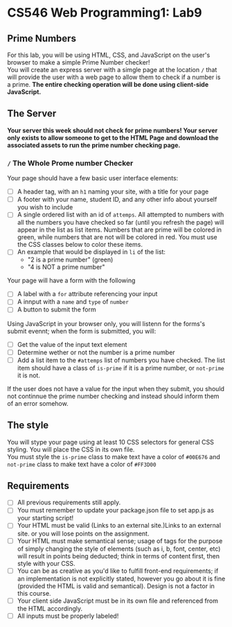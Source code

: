 # CS546 Web Programming1: Lab9

## Prime Numbers

For this lab, you will be using HTML, CSS, and JavaScript on the user's browser to make a simple Prime Number checker!  
You will create an express server with a simgle page at the location `/` that will provide the user with a web page to allow them to check if a number is a prime. **The entire checking operation will be done using client-side JavaScript.**

## The Server

**Your server this week should not check for prime numbers! Your server only exists to allow someone to get to the HTML Page and download the associated assets to run the prime number checking page.**

### `/` The Whole Prome number Checker

Your page should have a few basic user interface elements:

- [ ] A header tag, with an `h1` naming your site, with a title for your page
- [ ] A footer with your name, student ID, and any other info about yourself you wish to include
- [ ] A single ordered list with an id of `attemps`. All attempted to numbers with all the numbers you have checked so far (until you refresh the page) will appear in the list as list items. Numbers that are prime will be colored in green, while numbers that are not will be colored in red. You must use the CSS classes below to color these items.
- [ ] An example that would be displayed in `li` of the list:
  - "2 is a prime number" (green)
  - "4 is NOT a prime number"

Your page will have a form with the following

- [ ] A label with a `for` attribute referencing your input
- [ ] A innput with a `name` and `type` of `number`
- [ ] A button to submit the form

Using JavaScript in your browser only, you will listenn for the forms's submit evennt; when the form is submitted, you will:

- [ ] Get the value of the input text element
- [ ] Determine wether or not the number is a prime number
- [ ] Add a list item to the `#attemps` list of numbers you have checked. The list item should have a class of `is-prime` if it is a prime number, or `not-prime` it is not.

If the user does not have a value for the input when they submit, you should not continnue the prime number checking and instead should inform them of an error somehow.

## The style

You will stype your page using at least 10 CSS selectors for general CSS styling. You will place the CSS in its own file.  
You must style the `is-prime` class to make text have a color of `#00E676` and `not-prime` class to make text have a color of `#FF3D00`

## Requirements

- [ ] All previous requirements still apply.
- [ ] You must remember to update your package.json file to set app.js as your starting script!
- [ ] Your HTML must be valid (Links to an external site.)Links to an external site. or you will lose points on the assignment.
- [ ] Your HTML must make semantical sense; usage of tags for the purpose of simply changing the style of elements (such as i, b, font, center, etc) will result in points being deducted; think in terms of content first, then style with your CSS.
- [ ] You can be as creative as you'd like to fulfill front-end requirements; if an implementation is not explicitly stated, however you go about it is fine (provided the HTML is valid and semantical). Design is not a factor in this course.
- [ ] Your client side JavaScript must be in its own file and referenced from the HTML accordingly.
- [ ] All inputs must be properly labeled!
